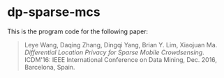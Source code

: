 # dp-sparse-mcs

This is the program code for the following paper:

> Leye Wang, Daqing Zhang, Dingqi Yang, Brian Y. Lim, Xiaojuan Ma. *Differential Location Privacy for Sparse Mobile Crowdsensing*. ICDM'16: IEEE International Conference on Data Mining, Dec. 2016, Barcelona, Spain.

